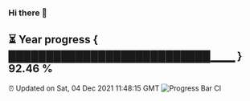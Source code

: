 ### Hi there 👋
⏳ Year progress { ███████████████████████████▁▁▁ } 92.46 %
---
⏰ Updated on Sat, 04 Dec 2021 11:48:15 GMT
![Progress Bar CI](https://github.com/liununu/liununu/workflows/Progress%20Bar%20CI/badge.svg)
